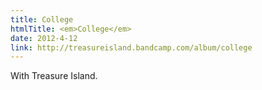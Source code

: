 ```yaml
---
title: College
htmlTitle: <em>College</em>
date: 2012-4-12
link: http://treasureisland.bandcamp.com/album/college
---
```


With Treasure Island.
